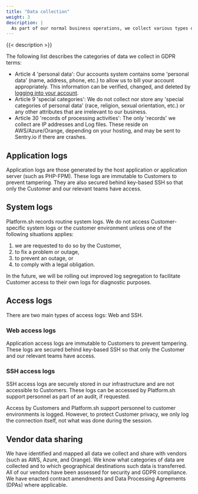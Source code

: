 ```yaml
---
title: "Data collection"
weight: 3
description: |
  As part of our normal business operations, we collect various types of data.
---
```


{{< description >}}

The following list describes the categories of data we collect in GDPR terms:

* Article 4 'personal data': Our accounts system contains some 'personal data' (name, address, phone, etc.) to allow us to bill your account appropriately.  This information can be verified, changed, and deleted by [logging into your account](https://accounts.platform.sh/).
* Article 9 'special categories': We do not collect nor store any 'special categories of personal data' (race, religion, sexual orientation, etc.) or any other attributes that are irrelevant to our business.
* Article 30 'records of processing activities': The only 'records' we collect are IP addresses and Log files. These reside on AWS/Azure/Orange, depending on your hosting, and may be sent to Sentry.io if there are crashes.

## Application logs

Application logs are those generated by the host application or application server (such as PHP-FPM).  These logs are immutable to Customers to prevent tampering. They are also secured behind key-based SSH so that only the Customer and our relevant teams have access.

## System logs

Platform.sh records routine system logs.  We do not access Customer-specific system logs or the customer environment unless one of the following situations applies: 
1. we are requested to do so by the Customer,
2. to fix a problem or outage,
3. to prevent an outage, or
4. to comply with a legal obligation.

In the future, we will be rolling out improved log segregation to facilitate Customer access to their own logs for diagnostic purposes.

## Access logs

There are two main types of access logs: Web and SSH.

### Web access logs

Application access logs are immutable to Customers to prevent tampering. These logs are secured behind key-based SSH so that only the Customer and our relevant teams have access.

### SSH access logs

SSH access logs are securely stored in our infrastructure and are not accessible to Customers.  These logs can be accessed by Platform.sh support personnel as part of an audit, if requested.

Access by Customers and Platform.sh support personnel to customer environments is logged.  However, to protect Customer privacy, we only log the connection itself, not what was done during the session.

## Vendor data sharing

We have identified and mapped all data we collect and share with vendors (such as AWS, Azure, and Orange). We know what categories of data are collected and to which geographical destinations such data is transferred. All of our vendors have been assessed for security and GDPR compliance.  We have enacted contract amendments and Data Processing Agreements (DPAs) where applicable.
